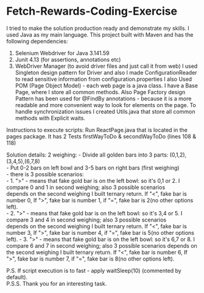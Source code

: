 # Fetch-Rewards-Coding-Exercise
I tried to make the solution production ready and demonstrate my skills. I used Java as my main language.
This project built with Maven and has the following dependencies: 
1. Selenium Webdriver for Java 3.141.59
2. Junit 4.13 (for assertions, annotations etc)
3. WebDriver Manager (to avoid driver files and just call it from web)
I used Singleton design pattern for Driver and also I made ConfigurationReader to read sensitive information from configuration.properties
I also Used POM (Page Object Model) - each web page is a java class. I have a Base Page, where I store all common methods.
Also Page Factory design Pattern has been used for @FindBy annotations - because it is a more readable and more convenient way to look for elements on the page.
To handle synchronization issues I created Utils.java that store all common methods with Explicit waits.

Instructions to execute scripts:
    Run ReactPage.java that is located in the pages package.
    It has 2 Tests firstWayToDo & secondWayToDo (lines 108 & 118)
    
Solution details:
       2 weighing: 
            - Divide all golden bars into 3 parts: (0,1,2),(3,4,5),(6,7,8)                  
            - Put 0-2 bars on left bowl and 3-5 bars on right bars (first weighing)                         
            - there is 3 possible scenarios:                
                  - 1. ">" - means that fake gold bar is on the left bowl: so it's 0,1 or 2. I compare 0 and 1 in second weighing; also 3 possible scenarios               
                       depends on the second weighing I built ternary return. If "<", fake bar is number 0, If ">", fake bar is number 1, if "=", fake bar is 2(no other options left).            
                  - 2. ">" - means that fake gold bar is on the left bowl: so it's 3,4 or 5. I compare 3 and 4 in second weighing; also 3 possible scenarios                 
                       depends on the second weighing I built ternary return. If "<", fake bar is number 3, If ">", fake bar is number 4, if "=", fake bar is 5(no other options left).
                  - 3. ">" - means that fake gold bar is on the left bowl: so it's 6,7 or 8. I compare 6 and 7 in second weighing; also 3 possible scenarios
                       depends on the second weighing I built ternary return. If "<", fake bar is number 6, If ">", fake bar is number 7, if "=", fake bar is 8(no other options left).
                       
P.S. If script execution is to fast - apply waitSleep(10) (commented by default).     
P.S.S. Thank you for an interesting task.
      

